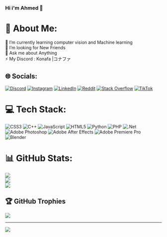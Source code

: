 ### Hi i'm Ahmed 👋
# :dizzy: About Me:
:telescope: I’m currently learning computer vision and Machine learning<br>:handshake: I’m looking for New Friends<br>:speech_balloon: Ask me about Anything<br>:zap: My Discord : Konafa |コナファ


## :globe_with_meridians: Socials:
[![Discord](https://img.shields.io/badge/Discord-%237289DA.svg?logo=discord&logoColor=white)](https://discord.gg/9YNHrdpx) [![Instagram](https://img.shields.io/badge/Instagram-%23E4405F.svg?logo=Instagram&logoColor=white)](https://instagram.com/konafa_c9x) [![LinkedIn](https://img.shields.io/badge/LinkedIn-%230077B5.svg?logo=linkedin&logoColor=white)](https://linkedin.com/in/KonafaGharib) [![Reddit](https://img.shields.io/badge/Reddit-%23FF4500.svg?logo=Reddit&logoColor=white)](https://reddit.com/user/TenZ_Gharib) [![Stack Overflow](https://img.shields.io/badge/-Stackoverflow-FE7A16?logo=stack-overflow&logoColor=white)](https://stackoverflow.com/users/19762651/konafa-コナファ) [![TikTok](https://img.shields.io/badge/TikTok-%23000000.svg?logo=TikTok&logoColor=white)](https://tiktok.com/@ayanokoji_gharib) 

# :computer: Tech Stack:
![CSS3](https://img.shields.io/badge/css3-%231572B6.svg?style=for-the-badge&logo=css3&logoColor=white) ![C++](https://img.shields.io/badge/c++-%2300599C.svg?style=for-the-badge&logo=c%2B%2B&logoColor=white) ![JavaScript](https://img.shields.io/badge/javascript-%23323330.svg?style=for-the-badge&logo=javascript&logoColor=%23F7DF1E) ![HTML5](https://img.shields.io/badge/html5-%23E34F26.svg?style=for-the-badge&logo=html5&logoColor=white) ![Python](https://img.shields.io/badge/python-3670A0?style=for-the-badge&logo=python&logoColor=ffdd54) ![PHP](https://img.shields.io/badge/php-%23777BB4.svg?style=for-the-badge&logo=php&logoColor=white) ![.Net](https://img.shields.io/badge/.NET-5C2D91?style=for-the-badge&logo=.net&logoColor=white) ![Adobe Photoshop](https://img.shields.io/badge/adobephotoshop-%2331A8FF.svg?style=for-the-badge&logo=adobephotoshop&logoColor=white) ![Adobe After Effects](https://img.shields.io/badge/Adobe%20After%20Effects-9999FF.svg?style=for-the-badge&logo=Adobe%20After%20Effects&logoColor=white) ![Adobe Premiere Pro](https://img.shields.io/badge/Adobe%20Premiere%20Pro-9999FF.svg?style=for-the-badge&logo=Adobe%20Premiere%20Pro&logoColor=white) ![Blender](https://img.shields.io/badge/blender-%23F5792A.svg?style=for-the-badge&logo=blender&logoColor=white)
# :bar_chart: GitHub Stats:
![](https://github-readme-stats.vercel.app/api?username=AhmedAbdelhadeGharib&theme=merko&hide_border=false&include_all_commits=false&count_private=false)<br/>
![](https://github-readme-streak-stats.herokuapp.com/?user=AhmedAbdelhadeGharib&theme=merko&hide_border=false)<br/>
![](https://github-readme-stats.vercel.app/api/top-langs/?username=AhmedAbdelhadeGharib&theme=merko&hide_border=false&include_all_commits=false&count_private=false&layout=compact)

## :trophy: GitHub Trophies
![](https://github-profile-trophy.vercel.app/?username=AhmedAbdelhadeGharib&theme=radical&no-frame=false&no-bg=true&margin-w=4)

---
[![](https://visitcount.itsvg.in/api?id=AhmedAbdelhadeGharibR&icon=5&color=3)](https://visitcount.itsvg.in)
